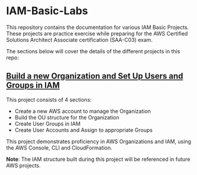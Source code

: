 # IAM-Basic-Labs
This repository contains the documentation for various IAM Basic Projects. These projects are practice exercise while preparing for the AWS Certified Solutions Architect Associate certification (SAA-C03) exam.

The sections below will cover the details of the different projects in this repo:

## [Build a new Organization and Set Up Users and Groups in IAM](IAM/Build-A-New-Organization-in-IAM.md)

This project consists of 4 sections:
* Create a new AWS account to manage the Organization
* Build the OU structure for the Organization
* Create User Groups in IAM
* Create User Accounts and Assign to appropriate Groups

This project demonstrates proficiency in AWS Organizations and IAM, using the AWS Console, CLI and CloudFormation.

**Note**: The IAM structure built during this project will be referenced in future AWS projects.
